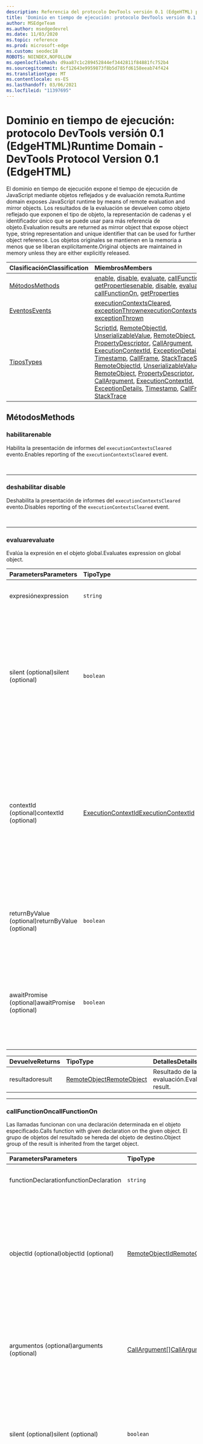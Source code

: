 ```yaml
---
description: Referencia del protocolo DevTools versión 0.1 (EdgeHTML) para el dominio en tiempo de ejecución.  El dominio en tiempo de ejecución expone el tiempo de ejecución de JavaScript mediante objetos reflejados y de evaluación remota.  Los resultados de la evaluación se devuelven como objeto reflejado que exponen el tipo de objeto, la representación de cadenas y el identificador único que se puede usar para más referencia de objeto.  Los objetos originales se mantienen en la memoria a menos que se liberan explícitamente.
title: 'Dominio en tiempo de ejecución: protocolo DevTools versión 0.1 (EdgeHTML)'
author: MSEdgeTeam
ms.author: msedgedevrel
ms.date: 11/03/2020
ms.topic: reference
ms.prod: microsoft-edge
ms.custom: seodec18
ROBOTS: NOINDEX,NOFOLLOW
ms.openlocfilehash: d9aa87c1c289452844ef3442811f84881fc752b4
ms.sourcegitcommit: 6cf12643e9959873f8b5d785fd6158eeab74f424
ms.translationtype: MT
ms.contentlocale: es-ES
ms.lasthandoff: 03/06/2021
ms.locfileid: "11397695"
---
```

# <a name="runtime-domain---devtools-protocol-version-01-edgehtml"></a><span data-ttu-id="cf0b9-106">Dominio en tiempo de ejecución: protocolo DevTools versión 0.1 (EdgeHTML)</span><span class="sxs-lookup"><span data-stu-id="cf0b9-106">Runtime Domain - DevTools Protocol Version 0.1 (EdgeHTML)</span></span>  

<span data-ttu-id="cf0b9-107">El dominio en tiempo de ejecución expone el tiempo de ejecución de JavaScript mediante objetos reflejados y de evaluación remota.</span><span class="sxs-lookup"><span data-stu-id="cf0b9-107">Runtime domain exposes JavaScript runtime by means of remote evaluation and mirror objects.</span></span>  <span data-ttu-id="cf0b9-108">Los resultados de la evaluación se devuelven como objeto reflejado que exponen el tipo de objeto, la representación de cadenas y el identificador único que se puede usar para más referencia de objeto.</span><span class="sxs-lookup"><span data-stu-id="cf0b9-108">Evaluation results are returned as mirror object that expose object type, string representation and unique identifier that can be used for further object reference.</span></span>  <span data-ttu-id="cf0b9-109">Los objetos originales se mantienen en la memoria a menos que se liberan explícitamente.</span><span class="sxs-lookup"><span data-stu-id="cf0b9-109">Original objects are maintained in memory unless they are either explicitly released.</span></span>  

| <span data-ttu-id="cf0b9-110">Clasificación</span><span class="sxs-lookup"><span data-stu-id="cf0b9-110">Classification</span></span> | <span data-ttu-id="cf0b9-111">Miembros</span><span class="sxs-lookup"><span data-stu-id="cf0b9-111">Members</span></span> |  
|:--- |:--- |  
| [<span data-ttu-id="cf0b9-112">Métodos</span><span class="sxs-lookup"><span data-stu-id="cf0b9-112">Methods</span></span>](#methods) | <span data-ttu-id="cf0b9-113">[enable](#enable), [disable](#disable), [evaluate](#evaluate), [callFunctionOn](#callfunctionon), [getProperties](#getproperties)</span><span class="sxs-lookup"><span data-stu-id="cf0b9-113">[enable](#enable), [disable](#disable), [evaluate](#evaluate), [callFunctionOn](#callfunctionon), [getProperties](#getproperties)</span></span> |  
| [<span data-ttu-id="cf0b9-114">Eventos</span><span class="sxs-lookup"><span data-stu-id="cf0b9-114">Events</span></span>](#events) | <span data-ttu-id="cf0b9-115">[executionContextsCleared](#executioncontextscleared), [exceptionThrown](#exceptionthrown)</span><span class="sxs-lookup"><span data-stu-id="cf0b9-115">[executionContextsCleared](#executioncontextscleared), [exceptionThrown](#exceptionthrown)</span></span> |  
| [<span data-ttu-id="cf0b9-116">Tipos</span><span class="sxs-lookup"><span data-stu-id="cf0b9-116">Types</span></span>](#types) | <span data-ttu-id="cf0b9-117">[ScriptId](#scriptid), [RemoteObjectId](#remoteobjectid), [UnserializableValue](#unserializablevalue), [RemoteObject](#remoteobject), [PropertyDescriptor](#propertydescriptor), [CallArgument](#callargument), [ExecutionContextId](#executioncontextid), [ExceptionDetails](#exceptiondetails), [Timestamp](#timestamp), [CallFrame](#callframe), [StackTrace](#stacktrace)</span><span class="sxs-lookup"><span data-stu-id="cf0b9-117">[ScriptId](#scriptid), [RemoteObjectId](#remoteobjectid), [UnserializableValue](#unserializablevalue), [RemoteObject](#remoteobject), [PropertyDescriptor](#propertydescriptor), [CallArgument](#callargument), [ExecutionContextId](#executioncontextid), [ExceptionDetails](#exceptiondetails), [Timestamp](#timestamp), [CallFrame](#callframe), [StackTrace](#stacktrace)</span></span> |  

## <a name="methods"></a><span data-ttu-id="cf0b9-118">Métodos</span><span class="sxs-lookup"><span data-stu-id="cf0b9-118">Methods</span></span>  

### <a name="enable"></a><span data-ttu-id="cf0b9-119">habilitar</span><span class="sxs-lookup"><span data-stu-id="cf0b9-119">enable</span></span>  

<span data-ttu-id="cf0b9-120">Habilita la presentación de informes del `executionContextsCleared` evento.</span><span class="sxs-lookup"><span data-stu-id="cf0b9-120">Enables reporting of the `executionContextsCleared` event.</span></span>  

&nbsp;  

---  

### <a name="disable"></a><span data-ttu-id="cf0b9-121">deshabilitar </span><span class="sxs-lookup"><span data-stu-id="cf0b9-121">disable</span></span>  

<span data-ttu-id="cf0b9-122">Deshabilita la presentación de informes del `executionContextsCleared` evento.</span><span class="sxs-lookup"><span data-stu-id="cf0b9-122">Disables reporting of the `executionContextsCleared` event.</span></span>  

&nbsp;  

---  

### <a name="evaluate"></a><span data-ttu-id="cf0b9-123">evaluar</span><span class="sxs-lookup"><span data-stu-id="cf0b9-123">evaluate</span></span>  

<span data-ttu-id="cf0b9-124">Evalúa la expresión en el objeto global.</span><span class="sxs-lookup"><span data-stu-id="cf0b9-124">Evaluates expression on global object.</span></span>  

| <span data-ttu-id="cf0b9-125">Parameters</span><span class="sxs-lookup"><span data-stu-id="cf0b9-125">Parameters</span></span> | <span data-ttu-id="cf0b9-126">Tipo</span><span class="sxs-lookup"><span data-stu-id="cf0b9-126">Type</span></span> | <span data-ttu-id="cf0b9-127">Detalles</span><span class="sxs-lookup"><span data-stu-id="cf0b9-127">Details</span></span> |  
|:--- |:--- |:--- |  
| <span data-ttu-id="cf0b9-128">expresión</span><span class="sxs-lookup"><span data-stu-id="cf0b9-128">expression</span></span> | `string` | <span data-ttu-id="cf0b9-129">Expresión que se debe evaluar.</span><span class="sxs-lookup"><span data-stu-id="cf0b9-129">Expression to evaluate.</span></span> |  
| <span data-ttu-id="cf0b9-130">silent \(optional\)</span><span class="sxs-lookup"><span data-stu-id="cf0b9-130">silent \(optional\)</span></span> | `boolean` | <span data-ttu-id="cf0b9-131">En modo silencioso, las excepciones que se inician durante la evaluación no se notifican y no pausan la ejecución.</span><span class="sxs-lookup"><span data-stu-id="cf0b9-131">In silent mode exceptions thrown during evaluation are not reported and do not pause execution.</span></span>  <span data-ttu-id="cf0b9-132">Invalida el `setPauseOnException` estado.</span><span class="sxs-lookup"><span data-stu-id="cf0b9-132">Overrides `setPauseOnException` state.</span></span> |  
| <span data-ttu-id="cf0b9-133">contextId \(optional\)</span><span class="sxs-lookup"><span data-stu-id="cf0b9-133">contextId \(optional\)</span></span> | [<span data-ttu-id="cf0b9-134">ExecutionContextId</span><span class="sxs-lookup"><span data-stu-id="cf0b9-134">ExecutionContextId</span></span>](#executioncontextid) | <span data-ttu-id="cf0b9-135">Especifica en qué contexto de ejecución se debe realizar la evaluación.</span><span class="sxs-lookup"><span data-stu-id="cf0b9-135">Specifies in which execution context to perform evaluation.</span></span>  <span data-ttu-id="cf0b9-136">Si se omite el parámetro, la evaluación se realizará en el contexto de la página inspeccionada.</span><span class="sxs-lookup"><span data-stu-id="cf0b9-136">If the parameter is omitted the evaluation will be performed in the context of the inspected page.</span></span> |  
| <span data-ttu-id="cf0b9-137">returnByValue \(optional\)</span><span class="sxs-lookup"><span data-stu-id="cf0b9-137">returnByValue \(optional\)</span></span> | `boolean` | <span data-ttu-id="cf0b9-138">Si se espera que el resultado sea un objeto JSON que se debe enviar por valor.</span><span class="sxs-lookup"><span data-stu-id="cf0b9-138">Whether the result is expected to be a JSON object that should be sent by value.</span></span> |  
| <span data-ttu-id="cf0b9-139">awaitPromise \(optional\)</span><span class="sxs-lookup"><span data-stu-id="cf0b9-139">awaitPromise \(optional\)</span></span> | `boolean` | <span data-ttu-id="cf0b9-140">Si la ejecución debe `await` ser para el valor resultante y devolver una vez que se resuelva la promesa esperada.</span><span class="sxs-lookup"><span data-stu-id="cf0b9-140">Whether execution should `await` for resulting value and return once awaited promise is resolved.</span></span> |  

| <span data-ttu-id="cf0b9-141">Devuelve</span><span class="sxs-lookup"><span data-stu-id="cf0b9-141">Returns</span></span> | <span data-ttu-id="cf0b9-142">Tipo</span><span class="sxs-lookup"><span data-stu-id="cf0b9-142">Type</span></span> | <span data-ttu-id="cf0b9-143">Detalles</span><span class="sxs-lookup"><span data-stu-id="cf0b9-143">Details</span></span> |  
|:--- |:--- |:--- |  
| <span data-ttu-id="cf0b9-144">resultado</span><span class="sxs-lookup"><span data-stu-id="cf0b9-144">result</span></span> | [<span data-ttu-id="cf0b9-145">RemoteObject</span><span class="sxs-lookup"><span data-stu-id="cf0b9-145">RemoteObject</span></span>](#remoteobject) | <span data-ttu-id="cf0b9-146">Resultado de la evaluación.</span><span class="sxs-lookup"><span data-stu-id="cf0b9-146">Evaluation result.</span></span> |  

---  

### <a name="callfunctionon"></a><span data-ttu-id="cf0b9-147">callFunctionOn</span><span class="sxs-lookup"><span data-stu-id="cf0b9-147">callFunctionOn</span></span>  

<span data-ttu-id="cf0b9-148">Las llamadas funcionan con una declaración determinada en el objeto especificado.</span><span class="sxs-lookup"><span data-stu-id="cf0b9-148">Calls function with given declaration on the given object.</span></span>  <span data-ttu-id="cf0b9-149">El grupo de objetos del resultado se hereda del objeto de destino.</span><span class="sxs-lookup"><span data-stu-id="cf0b9-149">Object group of the result is inherited from the target object.</span></span>  

| <span data-ttu-id="cf0b9-150">Parameters</span><span class="sxs-lookup"><span data-stu-id="cf0b9-150">Parameters</span></span> | <span data-ttu-id="cf0b9-151">Tipo</span><span class="sxs-lookup"><span data-stu-id="cf0b9-151">Type</span></span> | <span data-ttu-id="cf0b9-152">Detalles</span><span class="sxs-lookup"><span data-stu-id="cf0b9-152">Details</span></span> |  
|:--- |:--- |:--- |  
| <span data-ttu-id="cf0b9-153">functionDeclaration</span><span class="sxs-lookup"><span data-stu-id="cf0b9-153">functionDeclaration</span></span> | `string` | <span data-ttu-id="cf0b9-154">Declaración de la función a la que se llamará.</span><span class="sxs-lookup"><span data-stu-id="cf0b9-154">Declaration of the function to call.</span></span> |  
| <span data-ttu-id="cf0b9-155">objectId \(optional\)</span><span class="sxs-lookup"><span data-stu-id="cf0b9-155">objectId \(optional\)</span></span> | [<span data-ttu-id="cf0b9-156">RemoteObjectId</span><span class="sxs-lookup"><span data-stu-id="cf0b9-156">RemoteObjectId</span></span>](#remoteobjectid) | <span data-ttu-id="cf0b9-157">Identificador del objeto en el que se debe llamar.</span><span class="sxs-lookup"><span data-stu-id="cf0b9-157">Identifier of the object to call function on.</span></span>  <span data-ttu-id="cf0b9-158">Se `objectId` debe especificar o `executionContextId` no.</span><span class="sxs-lookup"><span data-stu-id="cf0b9-158">Either `objectId` or `executionContextId` should be specified.</span></span>  <span data-ttu-id="cf0b9-159">objectId debe ser de la función Runtime.evaluate().</span><span class="sxs-lookup"><span data-stu-id="cf0b9-159">objectId must be from the Runtime.evaluate() function.</span></span> |  
| <span data-ttu-id="cf0b9-160">argumentos \(optional\)</span><span class="sxs-lookup"><span data-stu-id="cf0b9-160">arguments \(optional\)</span></span> | [<span data-ttu-id="cf0b9-161">CallArgument[]</span><span class="sxs-lookup"><span data-stu-id="cf0b9-161">CallArgument[]</span></span>](#callargument) | <span data-ttu-id="cf0b9-162">Argumentos de llamada.</span><span class="sxs-lookup"><span data-stu-id="cf0b9-162">Call arguments.</span></span>  <span data-ttu-id="cf0b9-163">Todos los argumentos de llamada deben pertenecer al mismo mundo de JavaScript que el objeto de destino.</span><span class="sxs-lookup"><span data-stu-id="cf0b9-163">All call arguments must belong to the same JavaScript world as the target object.</span></span> |  
| <span data-ttu-id="cf0b9-164">silent \(optional\)</span><span class="sxs-lookup"><span data-stu-id="cf0b9-164">silent \(optional\)</span></span> | `boolean` | <span data-ttu-id="cf0b9-165">En modo silencioso, las excepciones que se inician durante la evaluación no se notifican y no pausan la ejecución.</span><span class="sxs-lookup"><span data-stu-id="cf0b9-165">In silent mode exceptions thrown during evaluation are not reported and do not pause execution.</span></span>  <span data-ttu-id="cf0b9-166">Invalida el `setPauseOnException` estado.</span><span class="sxs-lookup"><span data-stu-id="cf0b9-166">Overrides `setPauseOnException` state.</span></span> |  
| <span data-ttu-id="cf0b9-167">returnByValue \(optional\)</span><span class="sxs-lookup"><span data-stu-id="cf0b9-167">returnByValue \(optional\)</span></span> | `boolean` | <span data-ttu-id="cf0b9-168">Si se espera que el resultado sea un objeto JSON que se debe enviar por valor.</span><span class="sxs-lookup"><span data-stu-id="cf0b9-168">Whether the result is expected to be a JSON object which should be sent by value.</span></span> |  
| <span data-ttu-id="cf0b9-169">awaitPromise \(optional\)</span><span class="sxs-lookup"><span data-stu-id="cf0b9-169">awaitPromise \(optional\)</span></span> | `boolean` | <span data-ttu-id="cf0b9-170">Si la ejecución debe `await` ser para el valor resultante y devolver una vez que se resuelva la promesa esperada.</span><span class="sxs-lookup"><span data-stu-id="cf0b9-170">Whether execution should `await` for resulting value and return once awaited promise is resolved.</span></span> |  

| <span data-ttu-id="cf0b9-171">Devuelve</span><span class="sxs-lookup"><span data-stu-id="cf0b9-171">Returns</span></span> | <span data-ttu-id="cf0b9-172">Tipo</span><span class="sxs-lookup"><span data-stu-id="cf0b9-172">Type</span></span> | <span data-ttu-id="cf0b9-173">Detalles</span><span class="sxs-lookup"><span data-stu-id="cf0b9-173">Details</span></span> |  
|:--- |:--- |:--- |  
| <span data-ttu-id="cf0b9-174">resultado</span><span class="sxs-lookup"><span data-stu-id="cf0b9-174">result</span></span> | [<span data-ttu-id="cf0b9-175">RemoteObject</span><span class="sxs-lookup"><span data-stu-id="cf0b9-175">RemoteObject</span></span>](#remoteobject) | <span data-ttu-id="cf0b9-176">Resultado de la llamada.</span><span class="sxs-lookup"><span data-stu-id="cf0b9-176">Call result.</span></span> |  

---  

### <a name="getproperties"></a><span data-ttu-id="cf0b9-177">getProperties</span><span class="sxs-lookup"><span data-stu-id="cf0b9-177">getProperties</span></span>  

<span data-ttu-id="cf0b9-178">Devuelve las propiedades de un objeto determinado.</span><span class="sxs-lookup"><span data-stu-id="cf0b9-178">Returns properties of a given object.</span></span>  <span data-ttu-id="cf0b9-179">El grupo de objetos del resultado se hereda del objeto de destino.</span><span class="sxs-lookup"><span data-stu-id="cf0b9-179">Object group of the result is inherited from the target object.</span></span>  

| <span data-ttu-id="cf0b9-180">Parameters</span><span class="sxs-lookup"><span data-stu-id="cf0b9-180">Parameters</span></span> | <span data-ttu-id="cf0b9-181">Tipo</span><span class="sxs-lookup"><span data-stu-id="cf0b9-181">Type</span></span> | <span data-ttu-id="cf0b9-182">Detalles</span><span class="sxs-lookup"><span data-stu-id="cf0b9-182">Details</span></span> |  
|:--- |:--- |:--- |  
| <span data-ttu-id="cf0b9-183">objectId</span><span class="sxs-lookup"><span data-stu-id="cf0b9-183">objectId</span></span> | [<span data-ttu-id="cf0b9-184">RemoteObjectId</span><span class="sxs-lookup"><span data-stu-id="cf0b9-184">RemoteObjectId</span></span>](#remoteobjectid) | <span data-ttu-id="cf0b9-185">Identificador del objeto para el que se devolverán las propiedades.</span><span class="sxs-lookup"><span data-stu-id="cf0b9-185">Identifier of the object to return properties for.</span></span>  `objectId` <span data-ttu-id="cf0b9-186">debe ser de la `Debugger.evaluateOnCallFrame()` función.</span><span class="sxs-lookup"><span data-stu-id="cf0b9-186">must be from the `Debugger.evaluateOnCallFrame()` function.</span></span> |  
| <span data-ttu-id="cf0b9-187">ownProperties \(optional\)</span><span class="sxs-lookup"><span data-stu-id="cf0b9-187">ownProperties \(optional\)</span></span> | `boolean` | <span data-ttu-id="cf0b9-188">Si `true` , devuelve propiedades que pertenecen solo al elemento en sí, no a su cadena prototipo.</span><span class="sxs-lookup"><span data-stu-id="cf0b9-188">If `true`, returns properties belonging only to the element itself, not to its prototype chain.</span></span> |  
| <span data-ttu-id="cf0b9-189">accessorPropertiesOnly \(optional\)</span><span class="sxs-lookup"><span data-stu-id="cf0b9-189">accessorPropertiesOnly \(optional\)</span></span> | `boolean` | <span data-ttu-id="cf0b9-190">**Experimental**.</span><span class="sxs-lookup"><span data-stu-id="cf0b9-190">**Experimental**.</span></span>  <span data-ttu-id="cf0b9-191">Si `true` , devuelve las propiedades del accessor \(with getter/setter\) solo; tampoco se devuelven las propiedades internas.</span><span class="sxs-lookup"><span data-stu-id="cf0b9-191">If `true`, returns accessor properties \(with getter/setter\) only; internal properties are not returned either.</span></span> |  

| <span data-ttu-id="cf0b9-192">Devuelve</span><span class="sxs-lookup"><span data-stu-id="cf0b9-192">Returns</span></span> | <span data-ttu-id="cf0b9-193">Tipo</span><span class="sxs-lookup"><span data-stu-id="cf0b9-193">Type</span></span> | <span data-ttu-id="cf0b9-194">Detalles</span><span class="sxs-lookup"><span data-stu-id="cf0b9-194">Details</span></span> |  
|:--- |:--- |:--- |  
| <span data-ttu-id="cf0b9-195">resultado</span><span class="sxs-lookup"><span data-stu-id="cf0b9-195">result</span></span> | [<span data-ttu-id="cf0b9-196">PropertyDescriptor[]</span><span class="sxs-lookup"><span data-stu-id="cf0b9-196">PropertyDescriptor[]</span></span>](#propertydescriptor) | <span data-ttu-id="cf0b9-197">Propiedades del objeto.</span><span class="sxs-lookup"><span data-stu-id="cf0b9-197">Object properties.</span></span> |  

---  

## <a name="events"></a><span data-ttu-id="cf0b9-198">Eventos</span><span class="sxs-lookup"><span data-stu-id="cf0b9-198">Events</span></span>  

### <a name="executioncontextscleared"></a><span data-ttu-id="cf0b9-199">executionContextsCleared</span><span class="sxs-lookup"><span data-stu-id="cf0b9-199">executionContextsCleared</span></span>  

<span data-ttu-id="cf0b9-200">Se emite cuando se borraron todos los executionContexts en el explorador.</span><span class="sxs-lookup"><span data-stu-id="cf0b9-200">Issued when all executionContexts were cleared in browser.</span></span>  

&nbsp;  

---  

### <a name="exceptionthrown"></a><span data-ttu-id="cf0b9-201">exceptionThrown</span><span class="sxs-lookup"><span data-stu-id="cf0b9-201">exceptionThrown</span></span>  

<span data-ttu-id="cf0b9-202">Se emitió cuando se produjo la excepción y no se controló.</span><span class="sxs-lookup"><span data-stu-id="cf0b9-202">Issued when exception was thrown and unhandled.</span></span>  

| <span data-ttu-id="cf0b9-203">Parameters</span><span class="sxs-lookup"><span data-stu-id="cf0b9-203">Parameters</span></span> | <span data-ttu-id="cf0b9-204">Tipo</span><span class="sxs-lookup"><span data-stu-id="cf0b9-204">Type</span></span> | <span data-ttu-id="cf0b9-205">Detalles</span><span class="sxs-lookup"><span data-stu-id="cf0b9-205">Details</span></span> |  
|:--- |:--- |:--- |  
| <span data-ttu-id="cf0b9-206">marca de tiempo</span><span class="sxs-lookup"><span data-stu-id="cf0b9-206">timestamp</span></span> | [<span data-ttu-id="cf0b9-207">Timestamp</span><span class="sxs-lookup"><span data-stu-id="cf0b9-207">Timestamp</span></span>](#timestamp) | <span data-ttu-id="cf0b9-208">Marca de tiempo de la excepción.</span><span class="sxs-lookup"><span data-stu-id="cf0b9-208">Timestamp of the exception.</span></span> |  
| <span data-ttu-id="cf0b9-209">exceptionDetails</span><span class="sxs-lookup"><span data-stu-id="cf0b9-209">exceptionDetails</span></span> | [<span data-ttu-id="cf0b9-210">ExceptionDetails</span><span class="sxs-lookup"><span data-stu-id="cf0b9-210">ExceptionDetails</span></span>](#exceptiondetails) | &nbsp; |  

---  

## <a name="types"></a><span data-ttu-id="cf0b9-211">Tipos</span><span class="sxs-lookup"><span data-stu-id="cf0b9-211">Types</span></span>  

### <a name="scriptid-string"></a><span data-ttu-id="cf0b9-212">Cadena ScriptId</span><span class="sxs-lookup"><span data-stu-id="cf0b9-212">ScriptId string</span></span>  

<a name="scriptid"></a>  

<span data-ttu-id="cf0b9-213">Identificador de script único.</span><span class="sxs-lookup"><span data-stu-id="cf0b9-213">Unique script identifier.</span></span>  

&nbsp;  

---  

### <a name="remoteobjectid-string"></a><span data-ttu-id="cf0b9-214">Cadena RemoteObjectId</span><span class="sxs-lookup"><span data-stu-id="cf0b9-214">RemoteObjectId string</span></span>  

<a name="remoteobjectid"></a>  

<span data-ttu-id="cf0b9-215">Identificador de objeto único.</span><span class="sxs-lookup"><span data-stu-id="cf0b9-215">Unique object identifier.</span></span>  

&nbsp;  

---  

### <a name="unserializablevalue-string"></a><span data-ttu-id="cf0b9-216">Cadena UnserializableValue</span><span class="sxs-lookup"><span data-stu-id="cf0b9-216">UnserializableValue string</span></span>  

<a name="unserializablevalue"></a>  

<span data-ttu-id="cf0b9-217">Valor primitivo que no puede ser cadena JSON.</span><span class="sxs-lookup"><span data-stu-id="cf0b9-217">Primitive value which cannot be JSON-stringified.</span></span>  

##### <a name="allowed-values"></a><span data-ttu-id="cf0b9-218">Valores permitidos</span><span class="sxs-lookup"><span data-stu-id="cf0b9-218">Allowed Values</span></span>  

`Infinity`<span data-ttu-id="cf0b9-219">, `NaN`, `-Infinity`,</span><span class="sxs-lookup"><span data-stu-id="cf0b9-219">, `NaN`, `-Infinity`,</span></span> `-0`  

---  

### <a name="remoteobject-object"></a><span data-ttu-id="cf0b9-220">Objeto RemoteObject</span><span class="sxs-lookup"><span data-stu-id="cf0b9-220">RemoteObject object</span></span>  

<a name="remoteobject"></a>  

<span data-ttu-id="cf0b9-221">Objeto Mirror que hace referencia al objeto JavaScript original.</span><span class="sxs-lookup"><span data-stu-id="cf0b9-221">Mirror object referencing original JavaScript object.</span></span>  

| <span data-ttu-id="cf0b9-222">Propiedades</span><span class="sxs-lookup"><span data-stu-id="cf0b9-222">Properties</span></span> | <span data-ttu-id="cf0b9-223">Tipo</span><span class="sxs-lookup"><span data-stu-id="cf0b9-223">Type</span></span> | <span data-ttu-id="cf0b9-224">Detalles</span><span class="sxs-lookup"><span data-stu-id="cf0b9-224">Details</span></span> |  
|:--- |:--- |:--- |  
| <span data-ttu-id="cf0b9-225">tipo</span><span class="sxs-lookup"><span data-stu-id="cf0b9-225">type</span></span> | `string` | <span data-ttu-id="cf0b9-226">Tipo de objeto.</span><span class="sxs-lookup"><span data-stu-id="cf0b9-226">Object type.</span></span>  <span data-ttu-id="cf0b9-227">Valores permitidos:  `object` , , , , , `function` `undefined` `string` `number` `boolean` y</span><span class="sxs-lookup"><span data-stu-id="cf0b9-227">Allowed values:  `object`, `function`, `undefined`, `string`, `number`, `boolean`, and</span></span> `symbol` |  
| <span data-ttu-id="cf0b9-228">subtipo \(optional\)</span><span class="sxs-lookup"><span data-stu-id="cf0b9-228">subtype \(optional\)</span></span> | `string` | <span data-ttu-id="cf0b9-229">Sugerencia de subtipo de objeto.</span><span class="sxs-lookup"><span data-stu-id="cf0b9-229">Object subtype hint.</span></span>  <span data-ttu-id="cf0b9-230">Se especifica solo `object` para los valores de tipo.</span><span class="sxs-lookup"><span data-stu-id="cf0b9-230">Specified for `object` type values only.</span></span>  <span data-ttu-id="cf0b9-231">Valores permitidos:  `null` `error` , y</span><span class="sxs-lookup"><span data-stu-id="cf0b9-231">Allowed values:  `null`, `error`, and</span></span> `promise` |  
| <span data-ttu-id="cf0b9-232">className \(optional\)</span><span class="sxs-lookup"><span data-stu-id="cf0b9-232">className \(optional\)</span></span> | `string` | <span data-ttu-id="cf0b9-233">Nombre de clase de objeto \(constructor\).</span><span class="sxs-lookup"><span data-stu-id="cf0b9-233">Object class \(constructor\) name.</span></span>  <span data-ttu-id="cf0b9-234">Se especifica solo `object` para los valores de tipo.</span><span class="sxs-lookup"><span data-stu-id="cf0b9-234">Specified for `object` type values only.</span></span> |  
| <span data-ttu-id="cf0b9-235">value \(optional\)</span><span class="sxs-lookup"><span data-stu-id="cf0b9-235">value \(optional\)</span></span> | `any` | <span data-ttu-id="cf0b9-236">Valor de objeto remoto en caso de valores primitivos o valores JSON \(si se solicitó\).</span><span class="sxs-lookup"><span data-stu-id="cf0b9-236">Remote object value in case of primitive values or JSON values \(if it was requested\).</span></span> |  
| <span data-ttu-id="cf0b9-237">unserializableValue \(optional\)</span><span class="sxs-lookup"><span data-stu-id="cf0b9-237">unserializableValue \(optional\)</span></span> | [<span data-ttu-id="cf0b9-238">UnserializableValue</span><span class="sxs-lookup"><span data-stu-id="cf0b9-238">UnserializableValue</span></span>](#unserializablevalue) | <span data-ttu-id="cf0b9-239">El valor primitivo que no puede tener cadena JSON no tiene `value` , pero obtiene esta propiedad.</span><span class="sxs-lookup"><span data-stu-id="cf0b9-239">Primitive value which can not be JSON-stringified does not have `value`, but gets this property.</span></span> |  
| <span data-ttu-id="cf0b9-240">description \(optional\)</span><span class="sxs-lookup"><span data-stu-id="cf0b9-240">description \(optional\)</span></span> | `string` | <span data-ttu-id="cf0b9-241">Representación de cadena del objeto.</span><span class="sxs-lookup"><span data-stu-id="cf0b9-241">String representation of the object.</span></span> |  
| <span data-ttu-id="cf0b9-242">objectId \(optional\)</span><span class="sxs-lookup"><span data-stu-id="cf0b9-242">objectId \(optional\)</span></span> | [<span data-ttu-id="cf0b9-243">RemoteObjectId</span><span class="sxs-lookup"><span data-stu-id="cf0b9-243">RemoteObjectId</span></span>](#remoteobjectid) | <span data-ttu-id="cf0b9-244">Identificador de objeto único \(para valores no primitivos\).</span><span class="sxs-lookup"><span data-stu-id="cf0b9-244">Unique object identifier \(for non-primitive values\).</span></span> |  
| <span data-ttu-id="cf0b9-245">msDebuggerPropertyId \(optional\)</span><span class="sxs-lookup"><span data-stu-id="cf0b9-245">msDebuggerPropertyId \(optional\)</span></span> | `string` | <span data-ttu-id="cf0b9-246">**Experimental**.</span><span class="sxs-lookup"><span data-stu-id="cf0b9-246">**Experimental**.</span></span>  <span data-ttu-id="cf0b9-247">Microsoft: el identificador de propiedad del depurador asociado para este objeto.</span><span class="sxs-lookup"><span data-stu-id="cf0b9-247">Microsoft:  The associated debugger property ID for this object.</span></span> |  

---  

### <a name="propertydescriptor-object"></a><span data-ttu-id="cf0b9-248">PropertyDescriptor (objeto)</span><span class="sxs-lookup"><span data-stu-id="cf0b9-248">PropertyDescriptor object</span></span>  

<a name="propertydescriptor"></a>  

<span data-ttu-id="cf0b9-249">Descriptor de la propiedad Object.</span><span class="sxs-lookup"><span data-stu-id="cf0b9-249">Object property descriptor.</span></span>  

| <span data-ttu-id="cf0b9-250">Propiedades</span><span class="sxs-lookup"><span data-stu-id="cf0b9-250">Properties</span></span> | <span data-ttu-id="cf0b9-251">Tipo</span><span class="sxs-lookup"><span data-stu-id="cf0b9-251">Type</span></span> | <span data-ttu-id="cf0b9-252">Detalles</span><span class="sxs-lookup"><span data-stu-id="cf0b9-252">Details</span></span> |  
|:--- |:--- |:--- |  
| <span data-ttu-id="cf0b9-253">name</span><span class="sxs-lookup"><span data-stu-id="cf0b9-253">name</span></span> | `string` | <span data-ttu-id="cf0b9-254">Nombre de la propiedad o descripción del símbolo.</span><span class="sxs-lookup"><span data-stu-id="cf0b9-254">Property name or symbol description.</span></span> |  
| <span data-ttu-id="cf0b9-255">value \(optional\)</span><span class="sxs-lookup"><span data-stu-id="cf0b9-255">value \(optional\)</span></span> | [<span data-ttu-id="cf0b9-256">RemoteObject</span><span class="sxs-lookup"><span data-stu-id="cf0b9-256">RemoteObject</span></span>](#remoteobject) | <span data-ttu-id="cf0b9-257">Valor asociado a la propiedad.</span><span class="sxs-lookup"><span data-stu-id="cf0b9-257">The value associated with the property.</span></span> |  
| <span data-ttu-id="cf0b9-258">writable \(optional\)</span><span class="sxs-lookup"><span data-stu-id="cf0b9-258">writable \(optional\)</span></span> | `boolean` | `True` <span data-ttu-id="cf0b9-259">si se puede cambiar el valor asociado a la propiedad \(data descriptors only\).</span><span class="sxs-lookup"><span data-stu-id="cf0b9-259">if the value associated with the property may be changed \(data descriptors only\).</span></span> |  
| <span data-ttu-id="cf0b9-260">get \(optional\)</span><span class="sxs-lookup"><span data-stu-id="cf0b9-260">get \(optional\)</span></span> | [<span data-ttu-id="cf0b9-261">RemoteObject</span><span class="sxs-lookup"><span data-stu-id="cf0b9-261">RemoteObject</span></span>](#remoteobject) | <span data-ttu-id="cf0b9-262">Función que sirve como getter para la propiedad, o si no hay ningún descriptor de acceso `undefined` \(descriptores de acceso\).</span><span class="sxs-lookup"><span data-stu-id="cf0b9-262">A function which serves as a getter for the property, or `undefined` if there is no getter \(accessor descriptors only\).</span></span> |  
| <span data-ttu-id="cf0b9-263">set \(optional\)</span><span class="sxs-lookup"><span data-stu-id="cf0b9-263">set \(optional\)</span></span> | [<span data-ttu-id="cf0b9-264">RemoteObject</span><span class="sxs-lookup"><span data-stu-id="cf0b9-264">RemoteObject</span></span>](#remoteobject) | <span data-ttu-id="cf0b9-265">Función que sirve como setter para la propiedad, o si no hay ningún `undefined` setter \(descriptores de descriptores de acceso solamente\).</span><span class="sxs-lookup"><span data-stu-id="cf0b9-265">A function which serves as a setter for the property, or `undefined` if there is no setter \(accessor descriptors only\).</span></span> |  
| <span data-ttu-id="cf0b9-266">configurable</span><span class="sxs-lookup"><span data-stu-id="cf0b9-266">configurable</span></span> | `boolean` | `True` <span data-ttu-id="cf0b9-267">si se puede cambiar el tipo de descriptor de esta propiedad y si la propiedad se puede eliminar del objeto correspondiente.</span><span class="sxs-lookup"><span data-stu-id="cf0b9-267">if the type of this property descriptor may be changed and if the property may be deleted from the corresponding object.</span></span> |  
| <span data-ttu-id="cf0b9-268">enumerable</span><span class="sxs-lookup"><span data-stu-id="cf0b9-268">enumerable</span></span> | `boolean` | `True` <span data-ttu-id="cf0b9-269">si esta propiedad se muestra durante la enumeración de las propiedades del objeto correspondiente.</span><span class="sxs-lookup"><span data-stu-id="cf0b9-269">if this property shows up during enumeration of the properties on the corresponding object.</span></span> |  
| <span data-ttu-id="cf0b9-270">wasThrown \(optional\)</span><span class="sxs-lookup"><span data-stu-id="cf0b9-270">wasThrown \(optional\)</span></span> | `boolean` | `True` <span data-ttu-id="cf0b9-271">si el resultado se ha arrojado durante la evaluación.</span><span class="sxs-lookup"><span data-stu-id="cf0b9-271">if the result was thrown during the evaluation.</span></span> |  
| <span data-ttu-id="cf0b9-272">isOwn \(optional\)</span><span class="sxs-lookup"><span data-stu-id="cf0b9-272">isOwn \(optional\)</span></span> | `boolean` | `True` <span data-ttu-id="cf0b9-273">si la propiedad es propiedad del objeto.</span><span class="sxs-lookup"><span data-stu-id="cf0b9-273">if the property is owned for the object.</span></span> |  
| <span data-ttu-id="cf0b9-274">msReturnValue \(optional\)</span><span class="sxs-lookup"><span data-stu-id="cf0b9-274">msReturnValue \(optional\)</span></span> | `boolean` | <span data-ttu-id="cf0b9-275">**Experimental**.</span><span class="sxs-lookup"><span data-stu-id="cf0b9-275">**Experimental**.</span></span>  <span data-ttu-id="cf0b9-276">Microsoft:  `True` si la propiedad es un valor devuelto.</span><span class="sxs-lookup"><span data-stu-id="cf0b9-276">Microsoft:  `True` if the property is a return value.</span></span> |  
| <span data-ttu-id="cf0b9-277">símbolo \(optional\)</span><span class="sxs-lookup"><span data-stu-id="cf0b9-277">symbol \(optional\)</span></span> | [<span data-ttu-id="cf0b9-278">RemoteObject</span><span class="sxs-lookup"><span data-stu-id="cf0b9-278">RemoteObject</span></span>](#remoteobject) | <span data-ttu-id="cf0b9-279">Objeto de símbolo de propiedad, si la propiedad es del `symbol` tipo.</span><span class="sxs-lookup"><span data-stu-id="cf0b9-279">Property symbol object, if the property is of the `symbol` type.</span></span> |  

---  

### <a name="callargument-object"></a><span data-ttu-id="cf0b9-280">CallArgument (objeto)</span><span class="sxs-lookup"><span data-stu-id="cf0b9-280">CallArgument object</span></span>  

<a name="callargument"></a>  

<span data-ttu-id="cf0b9-281">Representa el argumento de llamada de función.</span><span class="sxs-lookup"><span data-stu-id="cf0b9-281">Represents function call argument.</span></span>  <span data-ttu-id="cf0b9-282">Debe especificarse el identificador de objeto remoto, el valor primitivo no extraíble o ninguno de `value` \(para undefined\).</span><span class="sxs-lookup"><span data-stu-id="cf0b9-282">Either remote object ID `value`, unserializable primitive value or neither of \(for undefined\) them should be specified.</span></span>  

| <span data-ttu-id="cf0b9-283">Propiedades</span><span class="sxs-lookup"><span data-stu-id="cf0b9-283">Properties</span></span> | <span data-ttu-id="cf0b9-284">Tipo</span><span class="sxs-lookup"><span data-stu-id="cf0b9-284">Type</span></span> | <span data-ttu-id="cf0b9-285">Detalles</span><span class="sxs-lookup"><span data-stu-id="cf0b9-285">Details</span></span> |  
|:--- |:--- |:--- |  
| <span data-ttu-id="cf0b9-286">value \(optional\)</span><span class="sxs-lookup"><span data-stu-id="cf0b9-286">value \(optional\)</span></span> | `any` | <span data-ttu-id="cf0b9-287">Valor primitivo o objeto javascript serializable.</span><span class="sxs-lookup"><span data-stu-id="cf0b9-287">Primitive value or serializable javascript object.</span></span> |  
| <span data-ttu-id="cf0b9-288">unserializableValue \(optional\)</span><span class="sxs-lookup"><span data-stu-id="cf0b9-288">unserializableValue \(optional\)</span></span> | [<span data-ttu-id="cf0b9-289">UnserializableValue</span><span class="sxs-lookup"><span data-stu-id="cf0b9-289">UnserializableValue</span></span>](#unserializablevalue) | <span data-ttu-id="cf0b9-290">Valor primitivo que no puede estar en cadena JSON.</span><span class="sxs-lookup"><span data-stu-id="cf0b9-290">Primitive value which can not be JSON-stringified.</span></span> |  
| <span data-ttu-id="cf0b9-291">objectId \(optional\)</span><span class="sxs-lookup"><span data-stu-id="cf0b9-291">objectId \(optional\)</span></span> | [<span data-ttu-id="cf0b9-292">RemoteObjectId</span><span class="sxs-lookup"><span data-stu-id="cf0b9-292">RemoteObjectId</span></span>](#remoteobjectid) | <span data-ttu-id="cf0b9-293">Controlador de objetos remoto.</span><span class="sxs-lookup"><span data-stu-id="cf0b9-293">Remote object handle.</span></span> |  

---  

### <a name="executioncontextid-integer"></a><span data-ttu-id="cf0b9-294">Número entero ExecutionContextId</span><span class="sxs-lookup"><span data-stu-id="cf0b9-294">ExecutionContextId integer</span></span>  

<a name="executioncontextid"></a>  

<span data-ttu-id="cf0b9-295">Id. de un contexto de ejecución.</span><span class="sxs-lookup"><span data-stu-id="cf0b9-295">ID of an execution context.</span></span>  

&nbsp;  

---  

### <a name="exceptiondetails-object"></a><span data-ttu-id="cf0b9-296">ExceptionDetails (objeto)</span><span class="sxs-lookup"><span data-stu-id="cf0b9-296">ExceptionDetails object</span></span>  

<a name="exceptiondetails"></a>  

<span data-ttu-id="cf0b9-297">Información detallada sobre la excepción \(o error\) que se produjo durante la compilación o ejecución de scripts.</span><span class="sxs-lookup"><span data-stu-id="cf0b9-297">Detailed information about exception \(or error\) that was thrown during script compilation or execution.</span></span>  

| <span data-ttu-id="cf0b9-298">Propiedades</span><span class="sxs-lookup"><span data-stu-id="cf0b9-298">Properties</span></span> | <span data-ttu-id="cf0b9-299">Tipo</span><span class="sxs-lookup"><span data-stu-id="cf0b9-299">Type</span></span> | <span data-ttu-id="cf0b9-300">Detalles</span><span class="sxs-lookup"><span data-stu-id="cf0b9-300">Details</span></span> |  
|:--- |:--- |:--- |  
| <span data-ttu-id="cf0b9-301">exceptionId</span><span class="sxs-lookup"><span data-stu-id="cf0b9-301">exceptionId</span></span> | `integer` | <span data-ttu-id="cf0b9-302">Identificador de excepción.</span><span class="sxs-lookup"><span data-stu-id="cf0b9-302">Exception ID.</span></span> |  
| <span data-ttu-id="cf0b9-303">texto</span><span class="sxs-lookup"><span data-stu-id="cf0b9-303">text</span></span> | `string` | <span data-ttu-id="cf0b9-304">Texto de excepción, que debe usarse junto con el objeto de excepción cuando esté disponible.</span><span class="sxs-lookup"><span data-stu-id="cf0b9-304">Exception text, which should be used together with exception object when available.</span></span> |  
| <span data-ttu-id="cf0b9-305">lineNumber</span><span class="sxs-lookup"><span data-stu-id="cf0b9-305">lineNumber</span></span> | `integer` | <span data-ttu-id="cf0b9-306">Número de línea de la ubicación de excepción \(0-based\).</span><span class="sxs-lookup"><span data-stu-id="cf0b9-306">Line number of the exception location \(0-based\).</span></span> |  
| <span data-ttu-id="cf0b9-307">columnNumber</span><span class="sxs-lookup"><span data-stu-id="cf0b9-307">columnNumber</span></span> | `integer` | <span data-ttu-id="cf0b9-308">Número de columna de la ubicación de excepción \(0-based\).</span><span class="sxs-lookup"><span data-stu-id="cf0b9-308">Column number of the exception location \(0-based\).</span></span> |  
| <span data-ttu-id="cf0b9-309">scriptId \(optional\)</span><span class="sxs-lookup"><span data-stu-id="cf0b9-309">scriptId \(optional\)</span></span> | [<span data-ttu-id="cf0b9-310">ScriptId</span><span class="sxs-lookup"><span data-stu-id="cf0b9-310">ScriptId</span></span>](#scriptid) | <span data-ttu-id="cf0b9-311">Identificador de script de la ubicación de excepción.</span><span class="sxs-lookup"><span data-stu-id="cf0b9-311">Script ID of the exception location.</span></span> |  
| <span data-ttu-id="cf0b9-312">url \(optional\)</span><span class="sxs-lookup"><span data-stu-id="cf0b9-312">url \(optional\)</span></span> | `string` | <span data-ttu-id="cf0b9-313">Dirección URL de la ubicación de excepción, que se usará cuando no se haya notificado el script.</span><span class="sxs-lookup"><span data-stu-id="cf0b9-313">URL of the exception location, to be used when the script was not reported.</span></span> |  
| <span data-ttu-id="cf0b9-314">stackTrace \(optional\)</span><span class="sxs-lookup"><span data-stu-id="cf0b9-314">stackTrace \(optional\)</span></span> | [<span data-ttu-id="cf0b9-315">StackTrace</span><span class="sxs-lookup"><span data-stu-id="cf0b9-315">StackTrace</span></span>](#stacktrace) | <span data-ttu-id="cf0b9-316">Seguimiento de pila de JavaScript si está disponible.</span><span class="sxs-lookup"><span data-stu-id="cf0b9-316">JavaScript stack trace if available.</span></span> |  
| <span data-ttu-id="cf0b9-317">excepción \(optional\)</span><span class="sxs-lookup"><span data-stu-id="cf0b9-317">exception \(optional\)</span></span> | [<span data-ttu-id="cf0b9-318">RemoteObject</span><span class="sxs-lookup"><span data-stu-id="cf0b9-318">RemoteObject</span></span>](#remoteobject) | <span data-ttu-id="cf0b9-319">Objeto Exception si está disponible.</span><span class="sxs-lookup"><span data-stu-id="cf0b9-319">Exception object if available.</span></span> |  
| <span data-ttu-id="cf0b9-320">executionContextId \(optional\)</span><span class="sxs-lookup"><span data-stu-id="cf0b9-320">executionContextId \(optional\)</span></span> | [<span data-ttu-id="cf0b9-321">ExecutionContextId</span><span class="sxs-lookup"><span data-stu-id="cf0b9-321">ExecutionContextId</span></span>](#executioncontextid) | <span data-ttu-id="cf0b9-322">Identificador del contexto donde se produjo la excepción.</span><span class="sxs-lookup"><span data-stu-id="cf0b9-322">Identifier of the context where exception happened.</span></span> |  

---  

### <a name="timestamp-integer"></a><span data-ttu-id="cf0b9-323">Número entero de marca de tiempo</span><span class="sxs-lookup"><span data-stu-id="cf0b9-323">Timestamp integer</span></span>  

<a name="timestamp"></a>  

<span data-ttu-id="cf0b9-324">Número de milisegundos desde la época.</span><span class="sxs-lookup"><span data-stu-id="cf0b9-324">Number of milliseconds since epoch.</span></span>  

&nbsp;  

---  

### <a name="callframe-object"></a><span data-ttu-id="cf0b9-325">CallFrame (objeto)</span><span class="sxs-lookup"><span data-stu-id="cf0b9-325">CallFrame object</span></span>  

<a name="callframe"></a>  

<span data-ttu-id="cf0b9-326">Entrada de pila para errores y aserciones en tiempo de ejecución.</span><span class="sxs-lookup"><span data-stu-id="cf0b9-326">Stack entry for runtime errors and assertions.</span></span>  

| <span data-ttu-id="cf0b9-327">Propiedades</span><span class="sxs-lookup"><span data-stu-id="cf0b9-327">Properties</span></span> | <span data-ttu-id="cf0b9-328">Tipo</span><span class="sxs-lookup"><span data-stu-id="cf0b9-328">Type</span></span> | <span data-ttu-id="cf0b9-329">Detalles</span><span class="sxs-lookup"><span data-stu-id="cf0b9-329">Details</span></span> |  
|:--- |:--- |:--- |  
| <span data-ttu-id="cf0b9-330">functionName</span><span class="sxs-lookup"><span data-stu-id="cf0b9-330">functionName</span></span> | `string` | <span data-ttu-id="cf0b9-331">Nombre de la función JavaScript.</span><span class="sxs-lookup"><span data-stu-id="cf0b9-331">JavaScript function name.</span></span> |  
| <span data-ttu-id="cf0b9-332">scriptId</span><span class="sxs-lookup"><span data-stu-id="cf0b9-332">scriptId</span></span> | [<span data-ttu-id="cf0b9-333">ScriptId</span><span class="sxs-lookup"><span data-stu-id="cf0b9-333">ScriptId</span></span>](#scriptid) | <span data-ttu-id="cf0b9-334">Id. de script de JavaScript.</span><span class="sxs-lookup"><span data-stu-id="cf0b9-334">JavaScript script ID.</span></span> |  
| <span data-ttu-id="cf0b9-335">url</span><span class="sxs-lookup"><span data-stu-id="cf0b9-335">url</span></span> | `string` | <span data-ttu-id="cf0b9-336">Dirección URL o nombre de script de JavaScript.</span><span class="sxs-lookup"><span data-stu-id="cf0b9-336">JavaScript script name or url.</span></span> |  
| <span data-ttu-id="cf0b9-337">lineNumber</span><span class="sxs-lookup"><span data-stu-id="cf0b9-337">lineNumber</span></span> | `integer` | <span data-ttu-id="cf0b9-338">Número de línea de script de JavaScript \(basado en 0\).</span><span class="sxs-lookup"><span data-stu-id="cf0b9-338">JavaScript script line number \(0-based\).</span></span> |  
| <span data-ttu-id="cf0b9-339">columnNumber</span><span class="sxs-lookup"><span data-stu-id="cf0b9-339">columnNumber</span></span> | `integer` | <span data-ttu-id="cf0b9-340">Número de columna de script de JavaScript \(0-based\).</span><span class="sxs-lookup"><span data-stu-id="cf0b9-340">JavaScript script column number \(0-based\).</span></span> |  

---  

### <a name="stacktrace-object"></a><span data-ttu-id="cf0b9-341">StackTrace (objeto)</span><span class="sxs-lookup"><span data-stu-id="cf0b9-341">StackTrace object</span></span>  

<a name="stacktrace"></a>  

<span data-ttu-id="cf0b9-342">Marcos de llamadas para aserciones o mensajes de error.</span><span class="sxs-lookup"><span data-stu-id="cf0b9-342">Call frames for assertions or error messages.</span></span>  

| <span data-ttu-id="cf0b9-343">Propiedades</span><span class="sxs-lookup"><span data-stu-id="cf0b9-343">Properties</span></span> | <span data-ttu-id="cf0b9-344">Tipo</span><span class="sxs-lookup"><span data-stu-id="cf0b9-344">Type</span></span> | <span data-ttu-id="cf0b9-345">Detalles</span><span class="sxs-lookup"><span data-stu-id="cf0b9-345">Details</span></span> |  
|:--- |:--- |:--- |  
| <span data-ttu-id="cf0b9-346">description \(optional\)</span><span class="sxs-lookup"><span data-stu-id="cf0b9-346">description \(optional\)</span></span> | `string` | <span data-ttu-id="cf0b9-347">Etiqueta de cadena de este seguimiento de pila.</span><span class="sxs-lookup"><span data-stu-id="cf0b9-347">String label of this stack trace.</span></span>  <span data-ttu-id="cf0b9-348">Para los seguimientos asincrónicos, puede ser un nombre de la función que inició la llamada asincrónica.</span><span class="sxs-lookup"><span data-stu-id="cf0b9-348">For async traces this may be a name of the function that initiated the async call.</span></span> |  
| <span data-ttu-id="cf0b9-349">callFrames</span><span class="sxs-lookup"><span data-stu-id="cf0b9-349">callFrames</span></span> | [<span data-ttu-id="cf0b9-350">CallFrame[]</span><span class="sxs-lookup"><span data-stu-id="cf0b9-350">CallFrame[]</span></span>](#callframe) | <span data-ttu-id="cf0b9-351">Nombre de la función JavaScript.</span><span class="sxs-lookup"><span data-stu-id="cf0b9-351">JavaScript function name.</span></span> |  
| <span data-ttu-id="cf0b9-352">parent \(optional\)</span><span class="sxs-lookup"><span data-stu-id="cf0b9-352">parent \(optional\)</span></span> | [<span data-ttu-id="cf0b9-353">StackTrace</span><span class="sxs-lookup"><span data-stu-id="cf0b9-353">StackTrace</span></span>](#stacktrace) | <span data-ttu-id="cf0b9-354">Seguimiento de pila de JavaScript asincrónico que precedía a esta pila, si está disponible.</span><span class="sxs-lookup"><span data-stu-id="cf0b9-354">Asynchronous JavaScript stack trace that preceded this stack, if available.</span></span> |  

---  
